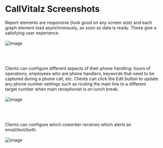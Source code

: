 # CallVitalz Screenshots

Report elements are responsive (look good on any screen size) and each graph element load asynchronously, as soon as data is ready. These give a satisfying user experience.
<br/><br/>
![image](https://user-images.githubusercontent.com/1107837/124495277-c66a6500-dd6c-11eb-8142-5c9359f42dee.png)
<br/><br/><br/><br/>

Clients can configure different aspects of their phone handling: hours of operations, employees who are phone handlers, keywords that need to be captured during a phone call, etc.
Clients can click the Edit button to update any phone number settings such as routing the main line to a different target number when main receptionist is on lunch break.
<br/><br/>
![image](https://user-images.githubusercontent.com/1107837/124493280-4b07b400-dd6a-11eb-9246-f3e50efce041.png)
<br/><br/><br/><br/>

Clients can configure which coworker receives which alerts as email/text/both.
<br/><br/>
![image](https://user-images.githubusercontent.com/1107837/124493761-daad6280-dd6a-11eb-932f-2a6433a06788.png)
<br/><br/><br/><br/>

